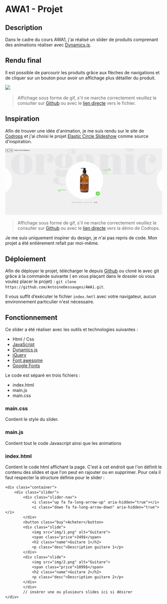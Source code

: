 
# AWA1 - Projet

## Description
Dans le cadre du cours AWA1, j'ai réalisé un slider de produits comprenant des animations réaliser avec [Dynamics.js](http://dynamicsjs.com/).

## Rendu final
Il est possible de parcourir les produits grâce aux flèches de navigations et de cliquer sur un bouton pour avoir un affichage plus détailler du produit.

<img src="/doc/1.gif?raw=true">

> Affichage sous forme de gif, s'il ne marche correctement veuillez le consulter sur [Github](https://github.com/AntoineDessauges/AWA1) ou avec le [lien directe](https://i.imgur.com/QeT00e7.gifv) vers le fichier.

## Inspiration
Afin de trouver une idée d'animation, je me suis rendu sur le site de [Codrops](https://tympanus.net/codrops/) et j'ai choisi le projet [Elastic Circle Slideshow](https://tympanus.net/codrops/2016/01/27/elastic-circle-slideshow/) comme source d'inspiration.

<img src="/doc/2.gif?raw=true">

> Affichage sous forme de gif, s'il ne marche correctement veuillez le consulter sur [Github](https://github.com/AntoineDessauges/AWA1) ou avec le [lien directe](https://tympanus.net/Development/ElasticCircleSlideshow/) vers la démo de Codrops.

Je me suis uniquement inspirer du design, je n'ai pas repris de code. Mon projet a été entièrement refait par moi-même.

## Déploiement
Afin de déployer le projet, télécharger le depuis [Github](https://github.com/AntoineDessauges/AWA1) ou cloné le avec git grâce à la commande suivante ( en vous plaçant dans le dossier où vous voulez placer le projet) : `git clone https://github.com/AntoineDessauges/AWA1.git`.

Il vous suffit d’exécuter le fichier `index.hmtl` avec votre navigateur, aucun environnement particulier n'est nécessaire.

## Fonctionnement
Ce slider a été réaliser avec les outils et technologies suivantes :

 - Html / Css
 - [JavaScript](https://www.javascript.com/)
 - [Dynamics.js](http://dynamicsjs.com/)
 - [jQuery](https://jquery.com/)
 - [Font awesome](http://fontawesome.io/icons/)
 - [Google Fonts](https://fonts.google.com/)

Le code est séparé en trois fichiers :

 - index.html
 - main.js
 - main.css

### main.css
Contient le style du slider.

### main.js
Contient tout le code Javascript ainsi que les animations

### index.html
Contient le code html affichant la page.
C'est à cet endroit que l'on définit le contenu des slides et que l'on peut en rajouter ou en supprimer. Pour cela il faut respecter la structure définie pour le slider :

    <div class="container">
        <div class="slider">
            <div class="slider-nav">
                <i class="up fa fa-long-arrow-up" aria-hidden="true"></i>
                <i class="down fa fa-long-arrow-down" aria-hidden="true"></i>
            </div>
            <button class="buy">Acheter</button>
            <div class="slide">
                <img src="img/1.png" alt="Guitare">
                <span class="price">349$</span>
                <h2 class="name">Guitare 1</h2>
                <p class="desc">Description guitare 1</p>
            </div>
            <div class="slide">
                <img src="img/2.png" alt="Guitare">
                <span class="price">1099$</span>
                <h2 class="name">Guitare 2</h2>
                <p class="desc">Description guitare 2</p>
            </div>
            </div>
            // insérer une ou plusieurs slides ici si désirer
    </div>
